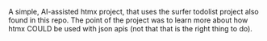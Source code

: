 A simple, AI-assisted htmx project, that uses the surfer todolist project also found in this repo. The point of the project was to learn more about how htmx COULD be used with json apis (not that that is the right thing to do).
